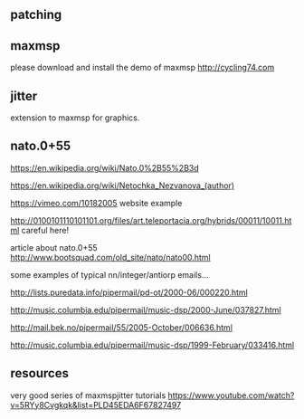 patching
--


maxmsp
--

please download and install the demo of maxmsp <http://cycling74.com>

jitter
--

extension to maxmsp for graphics.

nato.0+55
--

<https://en.wikipedia.org/wiki/Nato.0%2B55%2B3d>

<https://en.wikipedia.org/wiki/Netochka_Nezvanova_(author)>

<https://vimeo.com/10182005> website example

<http://0100101110101101.org/files/art.teleportacia.org/hybrids/00011/10011.html> careful here!

article about nato.0+55 <http://www.bootsquad.com/old_site/nato/nato00.html>

some examples of typical nn/integer/antiorp emails...

<http://lists.puredata.info/pipermail/pd-ot/2000-06/000220.html>

<http://music.columbia.edu/pipermail/music-dsp/2000-June/037827.html>

<http://mail.bek.no/pipermail/55/2005-October/006636.html>

<http://music.columbia.edu/pipermail/music-dsp/1999-February/033416.html>

resources
--

very good series of maxmspjitter tutorials <https://www.youtube.com/watch?v=5RYy8Cvgkqk&list=PLD45EDA6F67827497>
